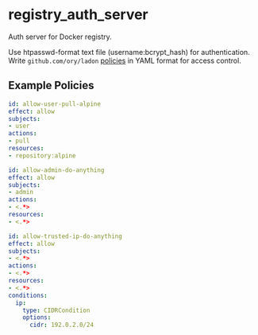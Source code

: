 # registry_auth_server

Auth server for Docker registry.

Use htpasswd-format text file (username:bcrypt_hash) for authentication.
Write `github.com/ory/ladon` [policies](https://pkg.go.dev/github.com/ory/ladon#readme-policies) in YAML format for access control.

## Example Policies

```yaml
id: allow-user-pull-alpine
effect: allow
subjects:
- user
actions:
- pull
resources:
- repository:alpine
```

```yaml
id: allow-admin-do-anything
effect: allow
subjects:
- admin
actions:
- <.*>
resources:
- <.*>
```

```yaml
id: allow-trusted-ip-do-anything
effect: allow
subjects:
- <.*>
actions:
- <.*>
resources:
- <.*>
conditions:
  ip:
    type: CIDRCondition
    options:
      cidr: 192.0.2.0/24
```
